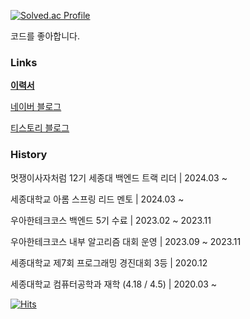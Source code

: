 [![Solved.ac Profile](http://mazassumnida.wtf/api/v2/generate_badge?boj=kokodak)](https://solved.ac/kokodak/)

코드를 좋아합니다.

### Links

[**이력서**](https://kokodak.notion.site/SEUNG-YONG-LEE-f813ea0535224e3aad33cf623ed46d6e)

[네이버 블로그](https://blog.naver.com/raylee00)

[티스토리 블로그](https://kokodakadokok.tistory.com/)

### History

멋쟁이사자처럼 12기 세종대 백엔드 트랙 리더 | 2024.03 ~

세종대학교 아롬 스프링 리드 멘토 | 2024.03 ~

우아한테크코스 백엔드 5기 수료 | 2023.02 ~ 2023.11

우아한테크코스 내부 알고리즘 대회 운영 | 2023.09 ~ 2023.11

세종대학교 제7회 프로그래밍 경진대회 3등 | 2020.12

세종대학교 컴퓨터공학과 재학 (4.18 / 4.5) | 2020.03 ~

[![Hits](https://hits.seeyoufarm.com/api/count/incr/badge.svg?url=https%3A%2F%2Fgithub.com%2Fkokodak%2Fhit-counter&count_bg=%23C380E8&title_bg=%23B7B7B7&icon=&icon_color=%23E7E7E7&title=visit&edge_flat=false)](https://hits.seeyoufarm.com)
